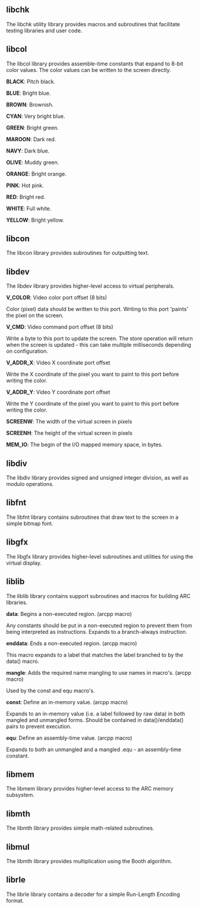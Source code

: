 
libchk
------

The libchk utility library provides macros and subroutines that facilitate
testing libraries and user code.


libcol
------

The libcol library provides assemble-time constants that expand to 8-bit
color values. The color values can be written to the screen directly.


**BLACK**: Pitch black.

**BLUE**: Bright blue.

**BROWN**: Brownish.

**CYAN**: Very bright blue.

**GREEN**: Bright green.

**MAROON**: Dark red.

**NAVY**: Dark blue.

**OLIVE**: Muddy green.

**ORANGE**: Bright orange.

**PINK**: Hot pink.

**RED**: Bright red.

**WHITE**: Full white.

**YELLOW**: Bright yellow.

libcon
------

The libcon library provides subroutines for outputting text.


libdev
------

The libdev library provides higher-level access to virtual peripherals.


**V_COLOR**: Video color port offset (8 bits)

Color (pixel) data should be written to this port. Writing to this port
'paints' the pixel on the screen.

**V_CMD**: Video command port offset (8 bits)

Write a byte to this port to update the screen. The store operation will
return when the screen is updated - this can take multiple milliseconds
depending on configuration.

**V_ADDR_X**: Video X coordinate port offset

Write the X coordinate of the pixel you want to paint to this port before
writing the color.

**V_ADDR_Y**: Video Y coordinate port offset

Write the Y coordinate of the pixel you want to paint to this port before
writing the color.

**SCREENW**: The width of the virtual screen in pixels

**SCREENH**: The height of the virtual screen in pixels

**MEM_IO**: The begin of the I/O mapped memory space, in bytes. 

libdiv
------

The libdiv library provides signed and unsigned integer division, as well as
modulo operations.

libfnt
------

The libfnt library contains subroutines that draw text to the screen in a
simple bitmap font.


libgfx
------

The libgfx library provides higher-level subroutines and utilities for using the virtual display.


liblib
------

The liblib library contains support subroutines and macros for building ARC
libraries.

**data**: Begins a non-executed region. (arcpp macro)

Any constants should be put in a non-executed region to prevent them from
being interpreted as instructions. Expands to a branch-always instruction.

**enddata**: Ends a non-executed region. (arcpp macro)

This macro expands to a label that matches the label branched to by the
data() macro.

**mangle**: Adds the required name mangling to use names in macro's. (arcpp macro)

Used by the const and equ macro's.

**const**: Define an in-memory value. (arcpp macro)

Expands to an in-memory value (i.e. a label followed by raw data) in both
mangled and unmangled forms. Should be contained in data()/enddata() pairs
to prevent execution.

**equ**: Define an assembly-time value. (arcpp macro)

Expands to both an unmangled and a mangled .equ - an assembly-time constant.

libmem
------

The libmem library provides higher-level access to the ARC memory subsystem.


libmth
------

The libmth library provides simple math-related subroutines.


libmul
------

The libmth library provides multiplication using the Booth algorithm.


librle
------

The librle library contains a decoder for a simple Run-Length Encoding
format.

